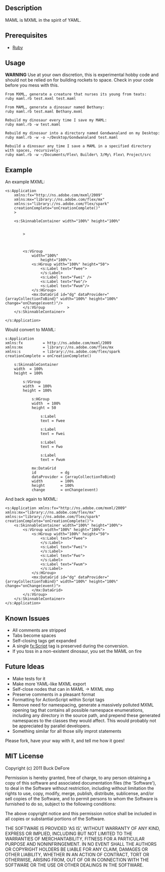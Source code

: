## Description

MAML is MXML in the spirit of YAML.

## Prerequisites

* [Ruby](http://www.ruby-lang.org/)
    
## Usage
    
**WARNING** Use at your own discretion, this is experimental hobby code and should not be relied on for building rockets to space. Check in your code before you mess with this.

	From MXML, generate a creature that nurses its young from teats:
	ruby maml.rb test.mxml test.maml

	From MAML, generate a dinosaur named Bethany:
	ruby maml.rb test.maml Bethany.mxml
	
	Rebuild my dinosaur every time I save my MAML:
	ruby maml.rb -w test.maml

	Rebuild my dinosaur into a directory named Gondwanaland on my Desktop:
	ruby maml.rb -w -o ~/Desktop/Gondwanaland test.maml

	Rebuild a dinosaur any time I save a MAML in a specified directory with spaces, recursively:
	ruby maml.rb -w ~/Documents/Flex\ Builder\ 3/My\ Flex\ Project/src

## Example

An example MXML:

	<s:Application
		xmlns:fx="http://ns.adobe.com/mxml/2009" 
		xmlns:mx="library://ns.adobe.com/flex/mx"
		xmlns:s="library://ns.adobe.com/flex/spark"
		creationComplete="onCreationComplete()"
		>

		<s:SkinnableContainer width="100%" height="100%"


			>



			<s:VGroup
				width="100%"
					height="100%">
				<s:HGroup width="100%" height="50">
					<s:Label text="Fwee">
					</s:Label>
					<s:Label text="Fwei" />
					<s:Label text="Fwo"/>
					<s:Label text="Fwum"/>
				</s:HGroup>
				<mx:DataGrid id="dg" dataProvider="{arrayCollectionToBind}" width="100%" height="100%" change="onChange(event)"/>
			</s:VGroup          >
		</s:SkinnableContainer>

	</s:Application>	

Would convert to MAML:

	s:Application
	xmlns:fx         = http://ns.adobe.com/mxml/2009
	xmlns:mx         = library://ns.adobe.com/flex/mx
	xmlns:s          = library://ns.adobe.com/flex/spark
	creationComplete = onCreationComplete()

	    s:SkinnableContainer
	    width  = 100%
	    height = 100%

	        s:VGroup
	        width  = 100%
	        height = 100%

	            s:HGroup
	            width  = 100%
	            height = 50

	                s:Label
	                text = Fwee

	                s:Label
	                text = Fwei

	                s:Label
	                text = Fwo

	                s:Label
	                text = Fwum

	            mx:DataGrid
	            id           = dg
	            dataProvider = {arrayCollectionToBind}
	            width        = 100%
	            height       = 100%
	            change       = onChange(event)

And back again to MXML:

	<s:Application xmlns:fx="http://ns.adobe.com/mxml/2009" xmlns:mx="library://ns.adobe.com/flex/mx" xmlns:s="library://ns.adobe.com/flex/spark" creationComplete="onCreationComplete()">
	    <s:SkinnableContainer width="100%" height="100%">
	        <s:VGroup width="100%" height="100%">
	            <s:HGroup width="100%" height="50">
	                <s:Label text="Fwee">
	                </s:Label>
	                <s:Label text="Fwei">
	                </s:Label>
	                <s:Label text="Fwo">
	                </s:Label>
	                <s:Label text="Fwum">
	                </s:Label>
	            </s:HGroup>
	            <mx:DataGrid id="dg" dataProvider="{arrayCollectionToBind}" width="100%" height="100%" change="onChange(event)">
	            </mx:DataGrid>
	        </s:VGroup>
	    </s:SkinnableContainer>
	</s:Application>

## Known Issues

* All comments are stripped
* Tabs become spaces
* Self-closing tags get expanded
* A single <fx:Script> tag is preserved during the conversion.
* If you toss in a non-existent dinosaur, you set the MAML on fire

## Future Ideas

* Make tests for it
* Make more YAML-like MXML export
* Self-close nodes that can in MAML -> MXML step
* Preserve comments in a pleasant format
* Formatting for ActionScript within Script tags
* Remove need for namespacing, generate a massively polluted MXML opening tag that contains all possible namespace enumerations, including any directory in the source path, and prepend these generated namespaces to the classes they would affect. This would probably not be appreciated by parallel developers.
* Something similar for all those silly improt statements

Please fork, have your way with it, and tell me how it goes!
	
## MIT License

Copyright (c) 2011 Buck DeFore

Permission is hereby granted, free of charge, to any person obtaining
a copy of this software and associated documentation files (the
'Software'), to deal in the Software without restriction, including
without limitation the rights to use, copy, modify, merge, publish,
distribute, sublicense, and/or sell copies of the Software, and to
permit persons to whom the Software is furnished to do so, subject to
the following conditions:

The above copyright notice and this permission notice shall be
included in all copies or substantial portions of the Software.

THE SOFTWARE IS PROVIDED 'AS IS', WITHOUT WARRANTY OF ANY KIND,
EXPRESS OR IMPLIED, INCLUDING BUT NOT LIMITED TO THE WARRANTIES OF
MERCHANTABILITY, FITNESS FOR A PARTICULAR PURPOSE AND NONINFRINGEMENT.
IN NO EVENT SHALL THE AUTHORS OR COPYRIGHT HOLDERS BE LIABLE FOR ANY
CLAIM, DAMAGES OR OTHER LIABILITY, WHETHER IN AN ACTION OF CONTRACT,
TORT OR OTHERWISE, ARISING FROM, OUT OF OR IN CONNECTION WITH THE
SOFTWARE OR THE USE OR OTHER DEALINGS IN THE SOFTWARE.
